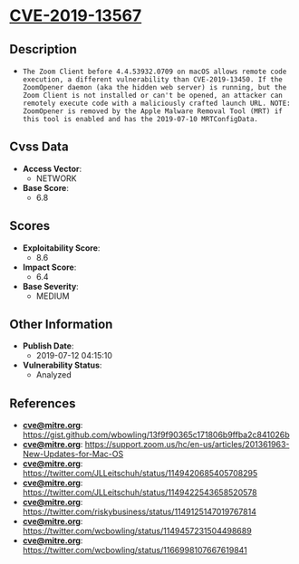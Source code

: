 
# [CVE-2019-13567](https://cve.mitre.org/cgi-bin/cvename.cgi?name=CVE-2019-13567)

## Description

- `The Zoom Client before 4.4.53932.0709 on macOS allows remote code execution, a different vulnerability than CVE-2019-13450. If the ZoomOpener daemon (aka the hidden web server) is running, but the Zoom Client is not installed or can't be opened, an attacker can remotely execute code with a maliciously crafted launch URL. NOTE: ZoomOpener is removed by the Apple Malware Removal Tool (MRT) if this tool is enabled and has the 2019-07-10 MRTConfigData.`

## Cvss Data

- **Access Vector**:
  - NETWORK
- **Base Score**:
  - 6.8

## Scores

- **Exploitability Score**:
  - 8.6
- **Impact Score**:
  - 6.4
- **Base Severity**:
  - MEDIUM

## Other Information

- **Publish Date**:
  - 2019-07-12 04:15:10
- **Vulnerability Status**:
  - Analyzed

## References

- **cve@mitre.org**: https://gist.github.com/wbowling/13f9f90365c171806b9ffba2c841026b
- **cve@mitre.org**: https://support.zoom.us/hc/en-us/articles/201361963-New-Updates-for-Mac-OS
- **cve@mitre.org**: https://twitter.com/JLLeitschuh/status/1149420685405708295
- **cve@mitre.org**: https://twitter.com/JLLeitschuh/status/1149422543658520578
- **cve@mitre.org**: https://twitter.com/riskybusiness/status/1149125147019767814
- **cve@mitre.org**: https://twitter.com/wcbowling/status/1149457231504498689
- **cve@mitre.org**: https://twitter.com/wcbowling/status/1166998107667619841
